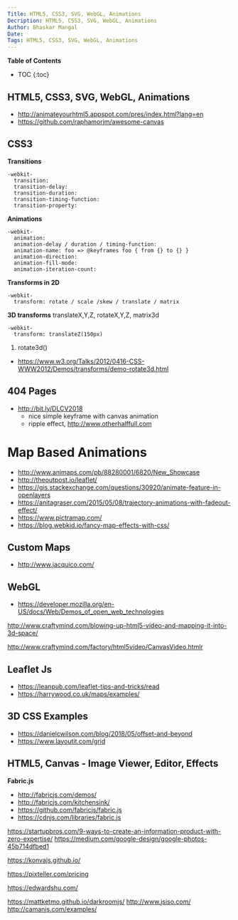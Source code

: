 ```yaml
---
Title: HTML5, CSS3, SVG, WebGL, Animations
Decription: HTML5, CSS3, SVG, WebGL, Animations
Author: Bhaskar Mangal
Date: 
Tags: HTML5, CSS3, SVG, WebGL, Animations
---
```


**Table of Contents**
* TOC
{:toc}


## HTML5, CSS3, SVG, WebGL, Animations

* http://animateyourhtml5.appspot.com/pres/index.html?lang=en
* https://github.com/raphamorim/awesome-canvas

## CSS3
**Transitions**
```
-webkit-
  transition:
  transition-delay:
  transition-duration:
  transition-timing-function:
  transition-property:
```

**Animations**
```
-webkit-
  animation:
  animation-delay / duration / timing-function:
  animation-name: foo => @keyframes foo { from {} to {} }
  animation-direction:
  animation-fill-mode:
  animation-iteration-count:
```

**Transforms in 2D**
```
-webkit-
  transform: rotate / scale /skew / translate / matrix
```

**3D transforms**
translateX,Y,Z, rotateX,Y,Z, matrix3d
```
-webkit-
  transform: translateZ(150px)
```
  
1. rotate3d()
* https://www.w3.org/Talks/2012/0416-CSS-WWW2012/Demos/transforms/demo-rotate3d.html


## 404 Pages
* http://bit.ly/DLCV2018
  - nice simple keyframe with canvas animation
  - ripple effect, http://www.otherhalffull.com


# Map Based Animations
* http://www.animaps.com/pb/88280001/6820/New_Showcase
* http://theoutpost.io/leaflet/
* https://gis.stackexchange.com/questions/30920/animate-feature-in-openlayers
* https://anitagraser.com/2015/05/08/trajectory-animations-with-fadeout-effect/
* https://www.pictramap.com/
* https://blog.webkid.io/fancy-map-effects-with-css/

## Custom Maps
* http://www.jacquico.com/


## WebGL
* https://developer.mozilla.org/en-US/docs/Web/Demos_of_open_web_technologies

http://www.craftymind.com/blowing-up-html5-video-and-mapping-it-into-3d-space/

http://www.craftymind.com/factory/html5video/CanvasVideo.htmlr


## Leaflet Js
* https://leanpub.com/leaflet-tips-and-tricks/read
* https://harrywood.co.uk/maps/examples/

## 3D CSS Examples
- https://danielcwilson.com/blog/2018/05/offset-and-beyond
- https://www.layoutit.com/grid

## HTML5, Canvas - Image Viewer, Editor, Effects

**Fabric.js**
* http://fabricjs.com/demos/
* http://fabricjs.com/kitchensink/
* https://github.com/fabricjs/fabric.js
* https://cdnjs.com/libraries/fabric.js


https://startupbros.com/9-ways-to-create-an-information-product-with-zero-expertise/
https://medium.com/google-design/google-photos-45b714dfbed1


https://konvajs.github.io/


https://pixteller.com/pricing


https://edwardshu.com/

https://mattketmo.github.io/darkroomjs/
http://www.jsiso.com/
http://camanjs.com/examples/
